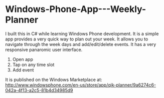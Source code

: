 Windows-Phone-App---Weekly-Planner
==================================

I built this in C# while learning Windows Phone development. It is a simple app provides a very quick way to plan out your week. It allows you to navigate through the week days and add/edit/delete events. It has a very responsive panaromic user interface.

1. Open app
2. Tap on any time slot
3. Add event

It is published on the Windows Marketplace at: http://www.windowsphone.com/en-us/store/app/qik-planner/9a6274c6-042a-4f13-a2c5-81b4d34985d9
